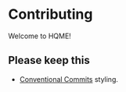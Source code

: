 # Contributing
Welcome to HQME!

## Please keep this
- [Conventional Commits](https://www.conventionalcommits.org/en/v1.0.0/) styling.

